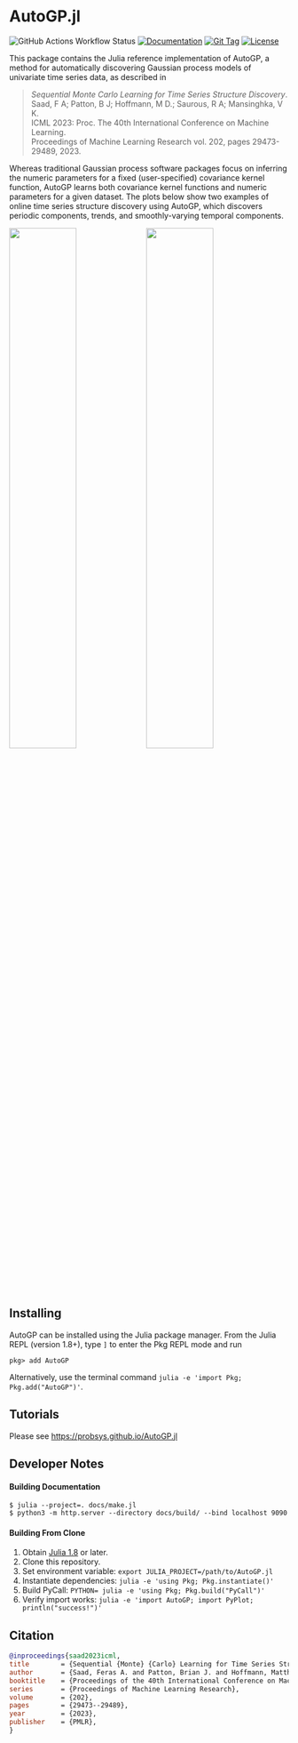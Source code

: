# AutoGP.jl

![GitHub Actions Workflow Status](https://img.shields.io/github/actions/workflow/status/probsys/AutoGP.jl/ContinuousIntegration.yml?label=tests)
[![Documentation](https://img.shields.io/badge/docs-latest-blue.svg)](https://probsys.github.io/AutoGP.jl/)
[![Git Tag](https://img.shields.io/github/v/tag/probsys/AutoGP.jl)](https://github.com/probsys/AutoGP.jl/tags)
[![License](https://img.shields.io/github/license/probsys/AutoGP.jl?color=lightgrey)](https://github.com/probsys/AutoGP.jl/blob/main/LICENSE.txt)


This package contains the Julia reference implementation of AutoGP, a
method for automatically discovering Gaussian process models of univariate
time series data, as described in

> _Sequential Monte Carlo Learning for Time Series Structure Discovery_.<br/>
> Saad, F A; Patton, B J; Hoffmann, M D.; Saurous, R A; Mansinghka, V K.<br/>
> ICML 2023: Proc. The 40th International Conference on Machine Learning.<br/>
> Proceedings of Machine Learning Research vol. 202, pages 29473-29489, 2023.

Whereas traditional Gaussian process software packages focus on inferring
the numeric parameters for a fixed (user-specified) covariance kernel
function, AutoGP learns both covariance kernel functions and numeric
parameters for a given dataset. The plots below show two examples of online
time series structure discovery using AutoGP, which discovers periodic
components, trends, and smoothly-varying temporal components.

<img style="float: left" src="./docs/src/assets/tsdl.161.gif" width="49%"/> <img style="float: center" src="./docs/src/assets/tsdl.533.gif" width="49%"/>

## Installing

AutoGP can be installed using the Julia package manager. From the Julia
REPL (version 1.8+), type `]` to enter the Pkg REPL mode and run

```
pkg> add AutoGP
```

Alternatively, use the terminal command
`julia -e 'import Pkg; Pkg.add("AutoGP")'`.

## Tutorials

Please see https://probsys.github.io/AutoGP.jl


## Developer Notes

#### Building Documentation

```
$ julia --project=. docs/make.jl
$ python3 -m http.server --directory docs/build/ --bind localhost 9090
```

#### Building From Clone

1. Obtain [Julia 1.8](https://julialang.org/downloads/) or later.
2. Clone this repository.
3. Set environment variable: `export JULIA_PROJECT=/path/to/AutoGP.jl`
4. Instantiate dependencies: `julia -e 'using Pkg; Pkg.instantiate()'`
5. Build PyCall: `PYTHON= julia -e 'using Pkg; Pkg.build("PyCall")'`
6. Verify import works: `julia -e 'import AutoGP; import PyPlot; println("success!")'`

## Citation

```bibtex
@inproceedings{saad2023icml,
title        = {Sequential {Monte} {Carlo} Learning for Time Series Structure Discovery},
author       = {Saad, Feras A. and Patton, Brian J. and Hoffmann, Matthew D. and Saurous, Rif A. and Mansinghka, V. K.},
booktitle    = {Proceedings of the 40th International Conference on Machine Learning},
series       = {Proceedings of Machine Learning Research},
volume       = {202},
pages        = {29473--29489},
year         = {2023},
publisher    = {PMLR},
}
```
